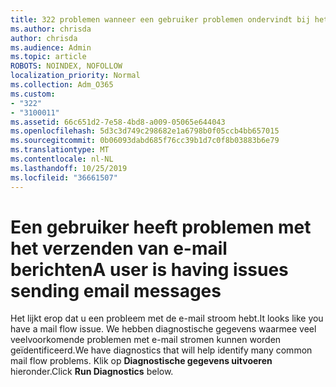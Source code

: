 ```yaml
---
title: 322 problemen wanneer een gebruiker problemen ondervindt bij het verzenden
ms.author: chrisda
author: chrisda
ms.audience: Admin
ms.topic: article
ROBOTS: NOINDEX, NOFOLLOW
localization_priority: Normal
ms.collection: Adm_O365
ms.custom:
- "322"
- "3100011"
ms.assetid: 66c651d2-7e58-4bd8-a009-05065e644043
ms.openlocfilehash: 5d3c3d749c298682e1a6798b0f05ccb4bb657015
ms.sourcegitcommit: 0b06093dabd685f76cc39b1d7c0f8b03883b6e79
ms.translationtype: MT
ms.contentlocale: nl-NL
ms.lasthandoff: 10/25/2019
ms.locfileid: "36661507"
---
```

# <a name="a-user-is-having-issues-sending-email-messages"></a><span data-ttu-id="98e69-102">Een gebruiker heeft problemen met het verzenden van e-mail berichten</span><span class="sxs-lookup"><span data-stu-id="98e69-102">A user is having issues sending email messages</span></span>

<span data-ttu-id="98e69-103">Het lijkt erop dat u een probleem met de e-mail stroom hebt.</span><span class="sxs-lookup"><span data-stu-id="98e69-103">It looks like you have a mail flow issue.</span></span> <span data-ttu-id="98e69-104">We hebben diagnostische gegevens waarmee veel veelvoorkomende problemen met e-mail stromen kunnen worden geïdentificeerd.</span><span class="sxs-lookup"><span data-stu-id="98e69-104">We have diagnostics that will help identify many common mail flow problems.</span></span> <span data-ttu-id="98e69-105">Klik op **Diagnostische gegevens uitvoeren** hieronder.</span><span class="sxs-lookup"><span data-stu-id="98e69-105">Click **Run Diagnostics** below.</span></span>

